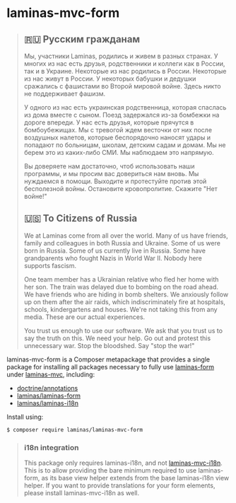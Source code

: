 # laminas-mvc-form

> ## 🇷🇺 Русским гражданам
> 
> Мы, участники Laminas, родились и живем в разных странах. У многих из нас есть друзья, родственники и коллеги как в России, так и в Украине. Некоторые из нас родились в России. Некоторые из нас живут в России. У некоторых бабушки и дедушки сражались с фашистами во Второй мировой войне. Здесь никто не поддерживает фашизм.
> 
> У одного из нас есть украинская родственница, которая спаслась из дома вместе с сыном. Поезд задержался из-за бомбежки на дороге впереди. У нас есть друзья, которые прячутся в бомбоубежищах. Мы с тревогой ждем весточки от них после воздушных налетов, которые беспорядочно наносят удары и попадают по больницам, школам, детским садам и домам. Мы не берем это из каких-либо СМИ. Мы наблюдаем это напрямую.
> 
> Вы доверяете нам достаточно, чтоб использовать наши программы, и мы просим вас довериться нам вновь. Мы нуждаемся в помощи. Выходите и протестуйте против этой бесполезной войны. Остановите кровопролитие. Скажите "Нет войне!"
> 
> ## 🇺🇸 To Citizens of Russia
> 
> We at Laminas come from all over the world. Many of us have friends, family and colleagues in both Russia and Ukraine. Some of us were born in Russia. Some of us currently live in Russia. Some have grandparents who fought Nazis in World War II. Nobody here supports fascism.
> 
> One team member has a Ukrainian relative who fled her home with her son. The train was delayed due to bombing on the road ahead. We have friends who are hiding in bomb shelters. We anxiously follow up on them after the air raids, which indiscriminately fire at hospitals, schools, kindergartens and houses. We're not taking this from any media. These are our actual experiences.
> 
> You trust us enough to use our software. We ask that you trust us to say the truth on this. We need your help. Go out and protest this unnecessary war. Stop the bloodshed. Say "stop the war!"

laminas-mvc-form is a Composer metapackage that provides a single package for
installing all packages necessary to fully use [laminas-form](https://docs.laminas.dev/laminas-form)
under [laminas-mvc](https://docs.laminas.dev/laminas-mvc), including:

- [doctrine/annotations](https://www.doctrine-project.org/projects/annotations.html)
- [laminas/laminas-form](https://docs.laminas.dev/laminas-form/)
- [laminas/laminas-i18n](https://docs.laminas.dev/laminas-i18n/)

Install using:

```console
$ composer require laminas/laminas-mvc-form
```

> ### i18n integration
>
> This package only requires laminas-i18n, and not [laminas-mvc-i18n](https://docs.laminas.dev/laminas-mvc-i18n).
> This is to allow providing the bare minimum required to use laminas-form, as its
> base view helper extends from the base laminas-i18n view helper. If you
> want to provide translations for your form elements, please install
> laminas-mvc-i18n as well.
